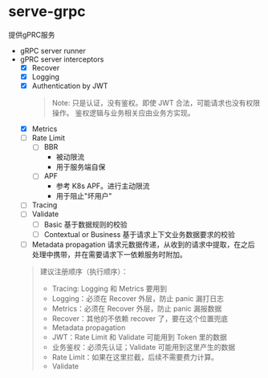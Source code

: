 serve-grpc
===
提供gPRC服务

* gRPC server runner
* gPRC server interceptors
    * [x] Recover
    * [x] Logging
    * [X] Authentication by JWT
      > Note: 只是认证，没有鉴权。即使 JWT 合法，可能请求也没有权限操作。
      > 鉴权逻辑与业务相关应由业务方实现。
    * [x] Metrics
    * [ ] Rate Limit
        * [ ] BBR
            * 被动限流
            * 用于服务端自保
        * [ ] APF
            * 参考 K8s APF。进行主动限流
            * 用于阻止"坏用户"
    * [ ] Tracing
    * [ ] Validate
        * [ ] Basic 基于数据规则的校验
        * [ ] Contextual or Business 基于请求上下文业务数据要求的校验
    * [ ] Metadata propagation
      请求元数据传递，从收到的请求中提取，在之后处理中携带，并在需要请求下一依赖服务时附加。
  > 建议注册顺序（执行顺序）：
  > * Tracing: Logging 和 Metrics 要用到
  > * Logging：必须在 Recover 外层，防止 panic 漏打日志
  > * Metrics：必须在 Recover 外层，防止 panic 漏报数据
  > * Recover：其他的不依赖 recover 了，要在这个位置兜底
  > * Metadata propagation
  > * JWT：Rate Limit 和 Validate 可能用到 Token 里的数据
  > * 业务鉴权：必须先认证；Validate 可能用到这里产生的数据
  > * Rate Limit：如果在这里拦截，后续不需要费力计算。
  > * Validate